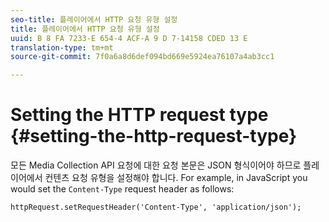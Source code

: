 ```yaml
---
seo-title: 플레이어에서 HTTP 요청 유형 설정
title: 플레이어에서 HTTP 요청 유형 설정
uuid: B 8 FA 7233-E 654-4 ACF-A 9 D 7-14158 CDED 13 E
translation-type: tm+mt
source-git-commit: 7f0a6a8d6def094bd669e5924ea76107a4ab3cc1

---
```



# Setting the HTTP request type {#setting-the-http-request-type}

모든 Media Collection API 요청에 대한 요청 본문은 JSON 형식이어야 하므로 플레이어에서 컨텐츠 요청 유형을 설정해야 합니다. For example, in JavaScript you would set the `Content-Type` request header as follows:

```
httpRequest.setRequestHeader('Content-Type', 'application/json'); 
```


